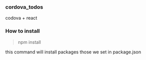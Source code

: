 ### cordova_todos

codova + react

### How to install
> npm install


this command will install packages those we set in package.json
